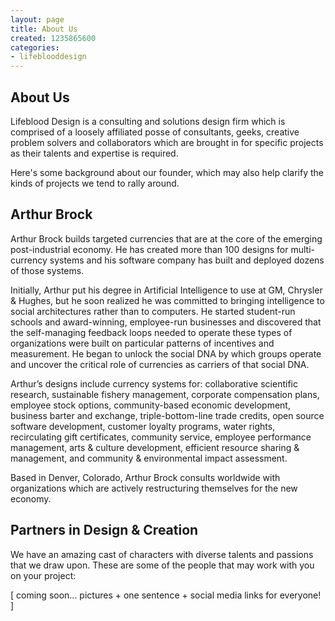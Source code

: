 ```yaml
---
layout: page
title: About Us
created: 1235865600
categories:
- lifeblooddesign
---
```

## About Us

Lifeblood Design is a consulting and solutions design firm which is comprised of a loosely affiliated posse of consultants, geeks, creative problem solvers and collaborators which are brought in for specific projects as their talents and expertise is required.

Here's some background about our founder, which may also help clarify the kinds of projects we tend to rally around.

## Arthur Brock

Arthur Brock builds targeted currencies that are at the core of the emerging post-industrial economy. He has created more than 100 designs for multi-currency systems and his software company has built and deployed dozens of those systems.

Initially, Arthur put his degree in Artificial Intelligence to use at GM, Chrysler & Hughes, but he soon realized he was committed to bringing intelligence to social architectures rather than to computers. He started student-run schools and award-winning, employee-run businesses and discovered that the self-managing feedback loops needed to operate these types of organizations were built on particular patterns of incentives and measurement. He began to unlock the social DNA by which groups operate and uncover the critical role of currencies as carriers of that social DNA.

Arthur’s designs include currency systems for: collaborative scientific research, sustainable fishery management, corporate compensation plans, employee stock options, community-based economic development, business barter and exchange, triple-bottom-line trade credits, open source software development, customer loyalty programs, water rights, recirculating gift certificates, community service, employee performance management, arts & culture development, efficient resource sharing & management, and community & environmental impact assessment.

Based in Denver, Colorado, Arthur Brock consults worldwide with organizations which are actively restructuring themselves for the new economy.

## Partners in Design & Creation

We have an amazing cast of characters with diverse talents and passions that we draw upon. These are some of the people that may work with you on your project:

[ coming soon... pictures + one sentence + social media links for everyone! ]
